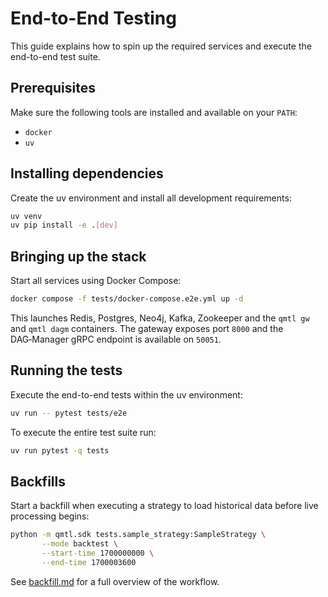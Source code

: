 # End-to-End Testing

This guide explains how to spin up the required services and execute the end-to-end test suite.

## Prerequisites

Make sure the following tools are installed and available on your `PATH`:

- `docker`
- `uv`

## Installing dependencies

Create the uv environment and install all development requirements:

```bash
uv venv
uv pip install -e .[dev]
```

## Bringing up the stack

Start all services using Docker Compose:

```bash
docker compose -f tests/docker-compose.e2e.yml up -d
```

This launches Redis, Postgres, Neo4j, Kafka, Zookeeper and the `qmtl gw` and `qmtl dagm` containers. The gateway exposes port `8000` and the DAG‑Manager gRPC endpoint is available on `50051`.

## Running the tests

Execute the end-to-end tests within the uv environment:

```bash
uv run -- pytest tests/e2e
```

To execute the entire test suite run:

```bash
uv run pytest -q tests
```

## Backfills

Start a backfill when executing a strategy to load historical data before
live processing begins:

```bash
python -m qmtl.sdk tests.sample_strategy:SampleStrategy \
       --mode backtest \
       --start-time 1700000000 \
       --end-time 1700003600
```

See [backfill.md](backfill.md) for a full overview of the workflow.

